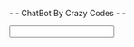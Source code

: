 <html>
<head>

<script>
know = {

"Hello" : "&nbsp &nbsp &nbsp &nbsp &nbsp &nbsp  Hi there!",
"hello" : "&nbsp &nbsp &nbsp &nbsp &nbsp &nbsp  Hi there!",
"HELLO" : "&nbsp &nbsp &nbsp &nbsp &nbsp &nbsp  Hi there!",
"Who are you?" : "&nbsp &nbsp &nbsp &nbsp &nbsp &nbsp I am Shashank's Assistant",
"How are you?" : "&nbsp &nbsp &nbsp &nbsp &nbsp &nbsp I am Fine",
"How old are you?" : "&nbsp &nbsp &nbsp &nbsp &nbsp &nbsp I am infinity in age"




};

function talk() {
var user = document.getElementById("userBox").value;
document.getElementById("userBox").value= "";
document.getElementById("chatLog").innerHTML += user+"<br>";

if (user in know) {
document.getElementById("chatLog").innerHTML += know[user] + "<br>";
} else 

{
document.getElementById("chatLog").innerHTML += "I don't understand... <br>";
}
}





</script>



</head>


<body>

<p id="chatLog"> - - ChatBot By Crazy Codes - - <br> </p>

<input id="userBox" type="text" onkeydown="if(event.keyCode == 13) {talk()}">


</body>



</html>
